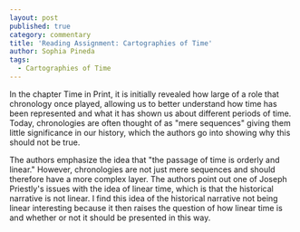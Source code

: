 ```yaml
---
layout: post
published: true
category: commentary
title: 'Reading Assignment: Cartographies of Time'
author: Sophia Pineda
tags:
  - Cartographies of Time
---
```

In the chapter Time in Print, it is initially revealed how large of a role that chronology once played, allowing us to better understand how time has been represented and what it has shown us about different periods of time. Today, chronologies are often thought of as "mere sequences" giving them little significance in our history, which the authors go into showing why this should not be true. 

The authors emphasize the idea that "the passage of time is orderly and linear." However, chronologies are not just mere sequences and should therefore have a more complex layer. The authors point out one of Joseph Priestly's issues with the idea of linear time, which is that the historical narrative is not linear. I find this idea of the historical narrative not being linear interesting because it then raises the question of how linear time is and whether or not it should be presented in this way. 